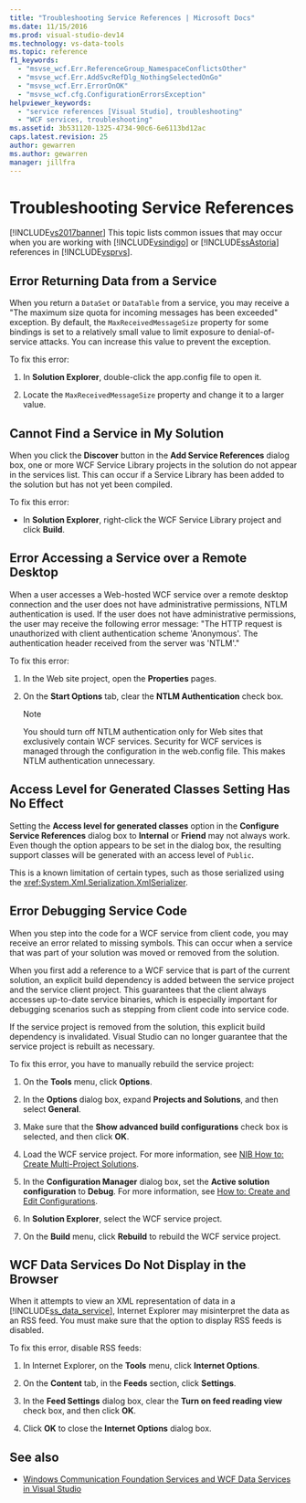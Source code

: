 ```yaml
---
title: "Troubleshooting Service References | Microsoft Docs"
ms.date: 11/15/2016
ms.prod: visual-studio-dev14
ms.technology: vs-data-tools
ms.topic: reference
f1_keywords:
  - "msvse_wcf.Err.ReferenceGroup_NamespaceConflictsOther"
  - "msvse_wcf.Err.AddSvcRefDlg_NothingSelectedOnGo"
  - "msvse_wcf.Err.ErrorOnOK"
  - "msvse_wcf.cfg.ConfigurationErrorsException"
helpviewer_keywords:
  - "service references [Visual Studio], troubleshooting"
  - "WCF services, troubleshooting"
ms.assetid: 3b531120-1325-4734-90c6-6e6113bd12ac
caps.latest.revision: 25
author: gewarren
ms.author: gewarren
manager: jillfra
---
```

# Troubleshooting Service References
[!INCLUDE[vs2017banner](../includes/vs2017banner.md)]
This topic lists common issues that may occur when you are working with [!INCLUDE[vsindigo](../includes/vsindigo-md.md)] or [!INCLUDE[ssAstoria](../includes/ssastoria-md.md)] references in [!INCLUDE[vsprvs](../includes/vsprvs-md.md)].

## Error Returning Data from a Service
 When you return a `DataSet` or `DataTable` from a service, you may receive a "The maximum size quota for incoming messages has been exceeded" exception. By default, the `MaxReceivedMessageSize` property for some bindings is set to a relatively small value to limit exposure to denial-of-service attacks. You can increase this value to prevent the exception.

 To fix this error:

1. In **Solution Explorer**, double-click the app.config file to open it.

2. Locate the `MaxReceivedMessageSize` property and change it to a larger value.

## Cannot Find a Service in My Solution
 When you click the **Discover** button in the **Add Service References** dialog box, one or more WCF Service Library projects in the solution do not appear in the services list. This can occur if a Service Library has been added to the solution but has not yet been compiled.

 To fix this error:

- In **Solution Explorer**, right-click the WCF Service Library project and click **Build**.

## Error Accessing a Service over a Remote Desktop
 When a user accesses a Web-hosted WCF service over a remote desktop connection and the user does not have administrative permissions, NTLM authentication is used. If the user does not have administrative permissions, the user may receive the following error message: "The HTTP request is unauthorized with client authentication scheme 'Anonymous'. The authentication header received from the server was 'NTLM'."

 To fix this error:

1. In the Web site project, open the **Properties** pages.

2. On the **Start Options** tab, clear the **NTLM Authentication** check box.

    > [!NOTE]
    > You should turn off NTLM authentication only for Web sites that exclusively contain WCF services. Security for WCF services is managed through the configuration in the web.config file. This makes NTLM authentication unnecessary.

## Access Level for Generated Classes Setting Has No Effect
 Setting the **Access level for generated classes** option in the **Configure Service References** dialog box to **Internal** or **Friend** may not always work. Even though the option appears to be set in the dialog box, the resulting support classes will be generated with an access level of `Public`.

 This is a known limitation of certain types, such as those serialized using the <xref:System.Xml.Serialization.XmlSerializer>.

## Error Debugging Service Code
 When you step into the code for a WCF service from client code, you may receive an error related to missing symbols. This can occur when a service that was part of your solution was moved or removed from the solution.

 When you first add a reference to a WCF service that is part of the current solution, an explicit build dependency is added between the service project and the service client project. This guarantees that the client always accesses up-to-date service binaries, which is especially important for debugging scenarios such as stepping from client code into service code.

 If the service project is removed from the solution, this explicit build dependency is invalidated. Visual Studio can no longer guarantee that the service project is rebuilt as necessary.

 To fix this error, you have to manually rebuild the service project:

1. On the **Tools** menu, click **Options**.

2. In the **Options** dialog box, expand **Projects and Solutions**, and then select **General**.

3. Make sure that the **Show advanced build configurations** check box is selected, and then click **OK**.

4. Load the WCF service project. For more information, see [NIB How to: Create Multi-Project Solutions](https://msdn.microsoft.com/02ecd6dd-0114-46fe-b335-ba9c5e3020d6).

5. In the **Configuration Manager** dialog box, set the **Active solution configuration** to **Debug**. For more information, see [How to: Create and Edit Configurations](../ide/how-to-create-and-edit-configurations.md).

6. In **Solution Explorer**, select the WCF service project.

7. On the **Build** menu, click **Rebuild** to rebuild the WCF service project.

## WCF Data Services Do Not Display in the Browser
 When it attempts to view an XML representation of data in a [!INCLUDE[ss_data_service](../includes/ss-data-service-md.md)], Internet Explorer may misinterpret the data as an RSS feed. You must make sure that the option to display RSS feeds is disabled.

 To fix this error, disable RSS feeds:

1. In Internet Explorer, on the **Tools** menu, click **Internet Options**.

2. On the **Content** tab, in the **Feeds** section, click **Settings**.

3. In the **Feed Settings** dialog box, clear the **Turn on feed reading view** check box, and then click **OK**.

4. Click **OK** to close the **Internet Options** dialog box.

## See also

- [Windows Communication Foundation Services and WCF Data Services in Visual Studio](../data-tools/windows-communication-foundation-services-and-wcf-data-services-in-visual-studio.md)